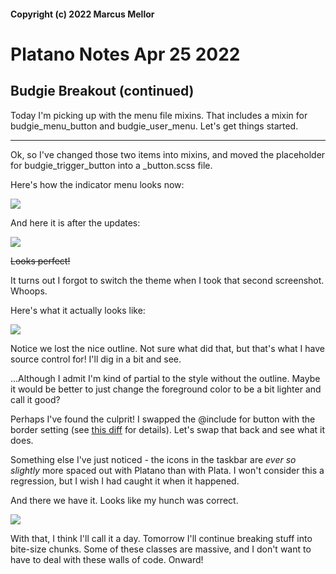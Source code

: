 #### Copyright (c) 2022 Marcus Mellor
# Platano Notes Apr 25 2022

## Budgie Breakout (continued)
Today I'm picking up with the menu file mixins. That includes a mixin for budgie_menu_button and budgie_user_menu. Let's get things started.

* * *

Ok, so I've changed those two items into mixins, and moved the placeholder for budgie_trigger_button into a _button.scss file. 

Here's how the indicator menu looks now:

<img src="https://i.imgur.com/zJJVEe8.png">

And here it is after the updates:

<img src="https://i.imgur.com/p9bFgw0.png">

~~Looks perfect!~~

It turns out I forgot to switch the theme when I took that second screenshot. Whoops.

Here's what it actually looks like:

<img src="https://i.imgur.com/4tzoguB.png">

Notice we lost the nice outline. Not sure what did that, but that's what I have source control for! I'll dig in a bit and see.

...Although I admit I'm kind of partial to the style without the outline. Maybe it would be better to just change the foreground color to be a bit lighter and call it good?

Perhaps I've found the culprit! I swapped the @include for button with the border setting (see [this diff](https://github.com/infinitymdm/platano-theme/commit/27d8c880cca1e4e32556376dd35f6447cee6927f#diff-117f1c46caf44dbbfdc3a55274974b97fdf65dc12bde96bffbdc505e39a8e40d) for details). Let's swap that back and see what it does.

Something else I've just noticed - the icons in the taskbar are *ever so slightly* more spaced out with Platano than with Plata. I won't consider this a regression, but I wish I had caught it when it happened. 

And there we have it. Looks like my hunch was correct. 

<img src="https://i.imgur.com/ynaugnC.png">

With that, I think I'll call it a day. Tomorrow I'll continue breaking stuff into bite-size chunks. Some of these classes are massive, and I don't want to have to deal with these walls of code. Onward!